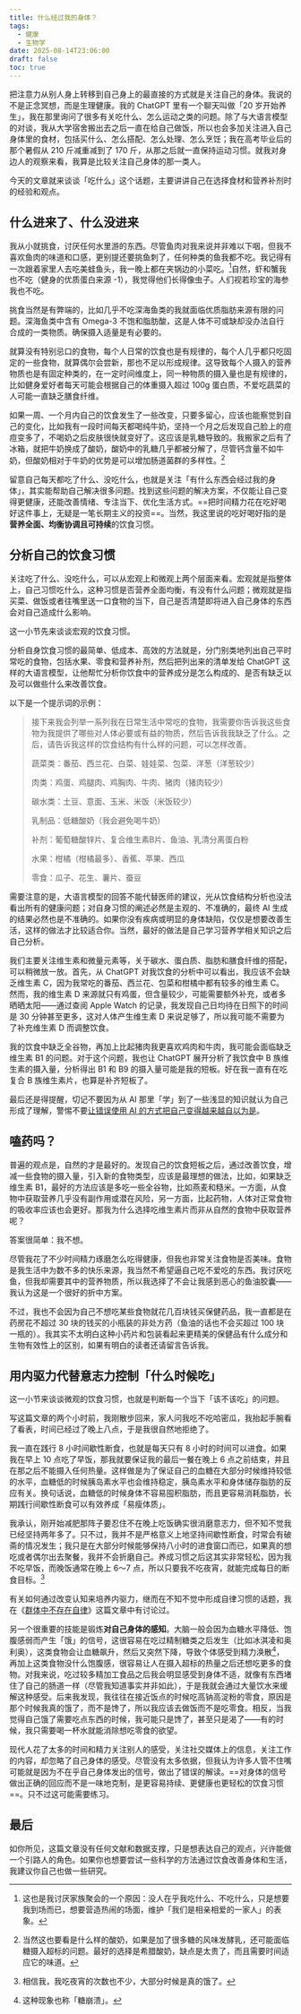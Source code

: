 ```yaml
---
title: 什么经过我的身体？
tags:
  - 健康
  - 生物学
date: 2025-08-14T23:06:00
draft: false
toc: true
---
```


把注意力从别人身上转移到自己身上的最直接的方式就是关注自己的身体。我说的不是正念冥想，而是生理健康。我的 ChatGPT 里有一个聊天叫做「20 岁开始养生」，我在那里询问了很多有关吃什么、怎么运动之类的问题。除了与大语言模型的对谈，我从大学宿舍搬出去之后一直在给自己做饭，所以也会多加关注进入自己身体里的食材，包括买什么、怎么搭配、怎么处理、怎么烹饪；我在高考毕业后的那个暑假从 210 斤减重减到了 170 斤，从那之后就一直保持运动习惯。就我对身边人的观察来看，我算是比较关注自己身体的那一类人。

今天的文章就来谈谈「吃什么」这个话题，主要讲讲自己在选择食材和营养补剂时的经验和观点。<!--more-->

## 什么进来了、什么没进来

我从小就挑食，讨厌任何水里游的东西。尽管鱼肉对我来说并非难以下咽，但我不喜欢鱼肉的味道和口感，更别提还要挑鱼刺了，任何种类的鱼我都不吃。我记得有一次跟着家里人去吃美蛙鱼头，我一晚上都在夹锅边的小菜吃。[^1]自然，虾和蟹我也不吃（健身的优质蛋白来源 -1），我觉得他们长得像虫子。人们视若珍宝的海参我也不吃。

挑食当然是有弊端的，比如几乎不吃深海鱼类的我就面临优质脂肪来源有限的问题。深海鱼类中含有 Omega-3 不饱和脂肪酸，这是人体不可或缺却没办法自行合成的一类物质。确保摄入适量是有必要的。

就算没有特别忌口的食物，每个人日常的饮食也是有规律的，每个人几乎都只吃固定的一些食物，就算偶尔会尝新，那也不足以形成规律。这导致每个人摄入的营养物质也是有固定种类的，在一定时间维度上，同一种物质的摄入量也是有规律的，比如健身爱好者每天可能会根据自己的体重摄入超过 100g 蛋白质，不爱吃蔬菜的人可能一直缺乏膳食纤维。

如果一周、一个月内自己的饮食发生了一些改变，只要多留心，应该也能察觉到自己的变化，比如我有一段时间每天都喝纯牛奶，坚持一个月之后发现自己脸上的痘痘变多了，不喝奶之后皮肤很快就变好了。这应该是乳糖导致的。我搬家之后有了冰箱，就把牛奶换成了酸奶，酸奶中的乳糖几乎都被分解了，尽管钙含量不如牛奶，但酸奶相对于牛奶的优势是可以增加肠道菌群的多样性。[^2]

留意自己每天都吃了什么、没吃什么，也就是关注「有什么东西会经过我的身体」，其实能帮助自己解决很多问题。找到这些问题的解决方案，不仅能让自己变得更健康，还能改善情绪、专注当下、优化生活方式。==把时间精力花在吃好喝好这件事上，无疑是一笔长期主义的投资==。当然，我这里说的吃好喝好指的是**营养全面、均衡协调且可持续**的饮食习惯。

## 分析自己的饮食习惯

关注吃了什么、没吃什么，可以从宏观上和微观上两个层面来看。宏观就是指整体上，自己习惯吃什么，这种习惯是否营养全面均衡，有没有什么问题；微观就是指买菜、做饭或者往嘴里送一口食物的当下，自己是否清楚即将进入自己身体的东西会对自己造成什么影响。

这一小节先来谈谈宏观的饮食习惯。

分析自身饮食习惯的最简单、低成本、高效的方法就是，分门别类地列出自己平时常吃的食物，包括水果、零食和营养补剂，然后把列出来的清单发给 ChatGPT 这样的大语言模型，让他帮忙分析你饮食中的营养成分是怎么构成的、是否有缺乏以及可以做些什么来改善饮食。

以下是一个提示词的示例：

> 接下来我会列举一系列我在日常生活中常吃的食物，我需要你告诉我这些食物为我提供了哪些对人体必要或有益的物质，然后告诉我我缺乏了什么。之后，请告诉我这样的饮食结构有什么样的问题，可以怎样改善。
> 
> 蔬菜类：番茄、西兰花、白菜、娃娃菜、包菜、洋葱（洋葱较少）
> 
> 肉类：鸡蛋、鸡腿肉、鸡胸肉、牛肉、猪肉（猪肉较少）
> 
> 碳水类：土豆、意面、玉米、米饭（米饭较少）
> 
> 乳制品：低糖酸奶（我会避免喝牛奶）
> 
> 补剂：葡萄糖酸锌片、复合维生素B片、鱼油、乳清分离蛋白粉
> 
> 水果：柑橘（柑橘最多）、香蕉、苹果、西瓜
> 
> 零食：瓜子、花生、薯片、蚕豆

需要注意的是，大语言模型的回答不能代替医师的建议，光从饮食结构分析也没法看出所有的健康问题；对自身习惯的阐述必然是主观的、不准确的，最终 AI 生成的结果必然也是不准确的。如果你没有疾病或明显的身体缺陷，仅仅是想要改善生活，这样的做法才比较适合你。当然，最好的做法是自己学习营养学相关知识之后自己分析。

我们主要关注维生素和微量元素等，关于碳水、蛋白质、脂肪和膳食纤维的搭配，可以稍微放一放。首先，从 ChatGPT 对我饮食的分析中可以看出，我应该不会缺乏维生素 C，因为我常吃的番茄、西兰花、包菜和柑橘中都有较多的维生素 C。然而，我的维生素 D 来源就只有鸡蛋，但含量较少，可能需要额外补充，或者多晒晒太阳——通过查阅 Apple Watch 的记录，我发现自己日均待在日照下的时间是 30 分钟甚至更多，这对人体产生维生素 D 来说足够了，所以我可能不需要为了补充维生素 D 而调整饮食。

我的饮食中缺乏全谷物，再加上比起猪肉我更喜欢鸡肉和牛肉，我可能会面临缺乏维生素 B1 的问题。对于这个问题，我也让 ChatGPT 展开分析了我饮食中 B 族维生素的摄入量，分析得出 B1 和 B9 的摄入量可能是我的短板。好在我一直有在吃复合 B 族维生素片，也算是补齐短板了。

最后还是得提醒，切记不要因为从 AI 那里「学」到了一些浅显的知识就认为自己形成了理解，警惕不要[让错误使用 AI 的方式把自己变得越来越自以为是](/posts/ai-正在让人变得前所未有地自以为是/)。

## 嗑药吗？

普遍的观点是，自然的才是最好的。发现自己的饮食短板之后，通过改善饮食，增减一些食物的摄入量，引入新的食物类型，应该是最理想的做法，比如，如果缺乏维生素 B1，最好的方法应该是多吃一些全谷物，比如燕麦和糙米。一方面，从食物中获取营养几乎没有副作用或潜在风险，另一方面，比起药物，人体对正常食物的吸收率应该也会更好。那我为什么选择吃维生素片而非从自然的食物中获取营养呢？

答案很简单：我不想。

尽管我花了不少时间精力琢磨怎么吃得健康，但我也非常关注食物是否美味。食物是我生活中为数不多的快乐来源，我当然不希望逼自己吃不爱吃的东西。我讨厌吃鱼，但我却需要其中的营养物质，所以我选择了不会让我感到恶心的鱼油胶囊——我认为这是一个很好的折中方案。

不过，我也不会因为自己不想吃某些食物就花几百块钱买保健药品，我一直都是在药房花不超过 30 块的钱买的小瓶装的非处方药（鱼油的话也不会买超过 100 块一瓶的）。我其实不太明白这种小药片和包装看起来更精美的保健品有什么成分和生物有效性上的区别，如果有明白的读者还请留言告诉我。

## 用内驱力代替意志力控制「什么时候吃」

这一小节来谈谈微观的饮食习惯，也就是判断每一个当下「该不该吃」的问题。

写这篇文章的两个小时前，我刚散步回来，家人问我吃不吃哈密瓜，我抬起手腕看了看表，时间已经过了晚上八点，于是我很自然地拒绝了。

我一直在践行 8 小时间歇性断食，也就是每天只有 8 小时的时间可以进食。如果我在早上 10 点吃了早饭，那我就要保证我的最后一餐在晚上 6 点之前结束，并且在那之后不能摄入任何热量。这样做是为了保证自己的血糖在大部分时候维持较低的水平，血糖低的时候胰岛素水平也会维持稳定，胰岛素水平和身体储存脂肪的反应有关。换句话说，血糖低的时候身体不容易囤积脂肪，而且更容易消耗脂肪，长期践行间歇性断食可以有效养成「易瘦体质」。

我承认，刚开始减肥那阵子要忍住不在晚上吃饭确实很消磨意志力，但不知不觉我已经坚持两年多了。只不过，我并不是严格意义上地坚持间歇性断食，时常会有破斋的情况发生；我只是在大部分时候能够保持八小时的进食窗口而已，如果真的想吃或者偶尔出去聚餐，我并不会折磨自己。养成习惯之后这其实非常轻松，因为我不吃早饭，而晚饭通常在晚上 6～7 点，所以只要我不吃夜宵，就能完成每日的断食目标。[^3]

有关如何通过改变认知来培养内驱力，继而在不知不觉中形成自律习惯的话题，我在《[群体中不存在自律](/posts/群体中不存在自律/)》这篇文章中有讨论过。

另一个很重要的技能是锻炼**对自己身体的感知**。大脑一般会因为血糖水平降低、饱腹感弱而产生「饿」的信号，这很容易在吃过精制糖类之后发生（比如冰淇凌和奥利奥），这类食物会让血糖飙升，然后又突然下降，导致个体感受到精力涣散[^4]，再加上这类食物没什么饱腹感，很容易让人在摄入超标的热量之后还想吃更多的食物。对我来说，吃过较多精加工食品之后我会明显感受到身体不适，就像有东西堵住了自己的肠道一样（尽管我知道事实并非如此），于是我就会通过大量饮水来缓解这种感受。后来我发现，我往往在接近饭点的时候吃高钠高淀粉的零食，原因是那个时候我真的饿了，而不是馋了，所以我应该去做饭而不是吃零食。相反，当我觉得自己饿了需要吃点东西的时候，我可能只是馋了，甚至只是渴了——有的时候，我只需要喝一杯水就能消除想吃零食的欲望。

现代人花了太多的时间和精力关注别人的感受，关注社交媒体上的信息，关注工作的内容，却忽略了自己身体的感受。尽管没有太多依据，但我认为许多人管不住嘴可能就是因为不在乎自己身体发出的信号，做出了错误的解读。==对身体的信号做出正确的回应而不是一味地克制，是更容易持续、更健康也更轻松的饮食习惯==。只不过这可能需要练习。

## 最后

如你所见，这篇文章没有任何文献和数据支撑，只是想表达自己的观点，兴许能做一个引路人的角色。如果你也想要尝试一些科学的方法通过饮食改善身体和生活，我建议你自己也做一些研究。

[^1]: 这也是我讨厌家族聚会的一个原因：没人在乎我吃什么、不吃什么，只是想要我到场而已，想要营造热闹的场面，维护「我们是相亲相爱的一家人」的表象。

[^2]: 当然这也要看是什么样的酸奶，如果是加了很多糖的风味发酵乳，还可能面临糖摄入超标的问题。最好的选择是希腊酸奶，缺点是太贵了，而且需要时间适应它的味道。

[^3]: 相信我，我吃夜宵的次数也不少，大部分时候是真的饿了。

[^4]: 这种现象也称「糖崩溃」。
